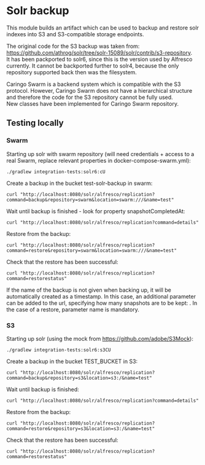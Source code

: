 # Solr backup

This module builds an artifact which can be used to backup and restore solr indexes into S3 and S3-compatible storage endpoints.

The original code for the S3 backup was taken from: https://github.com/athrog/solr/tree/solr-15089/solr/contrib/s3-repository.  
It has been packported to solr6, since this is the version used by Alfresco currently. It cannot be backported further to solr4, because the only repository supported back then was the filesystem.

Caringo Swarm is a backend system which is compatible with the S3 protocol. However, Caringo Swarm does not have a hierarchical structure and therefore the code for the S3 repository cannot be fully used.  
New classes have been implemented for Caringo Swarm repository.

## Testing locally

### Swarm

Starting up solr with swarm repository (will need credentials + access to a real Swarm, replace relevant properties in docker-compose-swarm.yml):

    ./gradlew integration-tests:solr6:cU

Create a backup in the bucket test-solr-backup in swarm:

    curl "http://localhost:8080/solr/alfresco/replication?command=backup&repository=swarm&location=swarm:///&name=test"

Wait until backup is finished - look for property snapshotCompletedAt:

    curl "http://localhost:8080/solr/alfresco/replication?command=details"

Restore from the backup:

    curl "http://localhost:8080/solr/alfresco/replication?command=restore&repository=swarm&location=swarm:///&name=test"

Check that the restore has been successful:

    curl "http://localhost:8080/solr/alfresco/replication?command=restorestatus"

If the name of the backup is not given when backing up, it will be automatically created as a timestamp. In this case, an additional parameter can be added to the url, specifying how many snapshots are to be kept: <numberToKeep>. In the case of a restore, parameter name is mandatory.

### S3

Starting up solr (using the mock from https://github.com/adobe/S3Mock):

    ./gradlew integration-tests:solr6:s3CU

Create a backup in the bucket TEST_BUCKET in S3:

    curl "http://localhost:8080/solr/alfresco/replication?command=backup&repository=s3&location=s3:/&name=test"

Wait until backup is finished:

    curl "http://localhost:8080/solr/alfresco/replication?command=details"

Restore from the backup:

    curl "http://localhost:8080/solr/alfresco/replication?command=restore&repository=s3&location=s3:/&name=test"

Check that the restore has been successful:

    curl "http://localhost:8080/solr/alfresco/replication?command=restorestatus"

